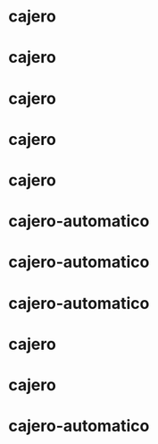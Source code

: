 # cajero
# cajero
# cajero
# cajero
# cajero
# cajero-automatico
# cajero-automatico
# cajero-automatico
# cajero
# cajero
# cajero-automatico
